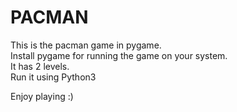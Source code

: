 # PACMAN
This is the pacman game in pygame.             
Install pygame for running the game on your system.                              
It has 2 levels.    
Run it using Python3
                                            
Enjoy playing :)                              
